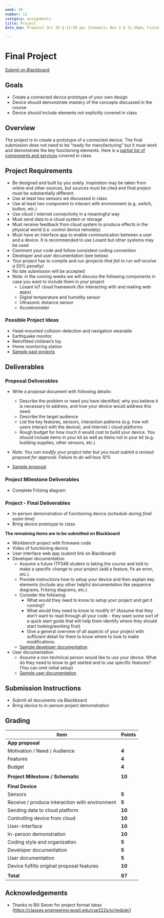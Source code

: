 ```yaml
---
week: 10
number: 12
category: assignments
title: Project
date_due: Proposal Oct 26 @ 11:59 pm; Schematic Nov 2 @ 11:59pm; Finished device and presentation Nov 17 during final exam time

---
```


Final Project
=============

[Submit on Blackboard](https://blackboard.usc.edu/)

Goals
-----

-   Create a connected device prototype of your own design
-   Device should demonstrate mastery of the concepts discussed in the course
-   Device should include elements not explicitly covered in class

Overview
--------

The project is to create a prototype of a connected device. The final submission
does not need to be “ready for manufacturing” but it must work and demonstrate
the key functioning elements. Here is a [partial list of components and services](sample_components) covered in class.

## Project Requirements

* Be designed and built by you solely. Inspiration may be taken from online and other sources, but sources must be cited and final project must be substantially different.
* Use at least two sensors we discussed in class
* Use at least two component to interact with environment (e.g. switch, button, etc.)
* Use cloud / internet connectivity in a meaningful way
* Must send data to a cloud system or storage
* Must receive feedback from cloud system to produce effects in the physical
  world (i.e. control device remotely)
* Must have an interface app to enable communication between a user and a
  device. It is recommended to use Losant but other systems may be used
* Comment your code and follow consistent coding convention
* Developer and user documentation (see below)
* Your project has to compile and run *(projects that fail to run will receive
  a 50% penalty)*
* No late submission will be accepted
* Note: in the coming weeks we will discuss the following components in case
  you want to include them in your project
  * Losant IoT cloud framework (for interacting with and making web apps)
  * Digital temperature and humidity sensor
  * Ultrasonic distance sensor
  * Accelerometer

### Possible Project Ideas

* Head-mounted collision-detection and navigation wearable
* Earthquake monitor
* Retrofitted children’s toy
* Home monitoring station
* [Sample past projects](https://sites.usc.edu/parke/tag/itp348_projects/)

Deliverables
------------

### Proposal Deliverables

* Write a proposal document with following details:
  * Describe the problem or need you have identified, why you believe it is
    necessary to address, and how your device would address this need.
  * Describe the target audience
  * List the key features, sensors, interaction patterns (e.g. how will
    users interact with the device), and internet / cloud platforms
  * Rough budget for how much it would cost to build your device. You should
    include items in your kit as well as items not in your kit (e.g.
    building supplies, other sensors, etc.)
* *Note: You can modify your project later but you must submit a revised proposal for approval. Failure to do will lose 10%*

* [Sample proposal](https://reparke.github.io/ITP348-Physical-Computing/assignments/project/samples/project_proposal_sample.pdf)

### Project Milestone Deliverables

* Complete Fritzing diagram

### Project - Final Deliverables 

-   In-person demonstration of functioning device *(schedule during final exam time)*
-   Bring device prototype to class

**The remaining items are to be submitted on Blackboard**

-   Workbench project with firmware code
-   Video of functioning device
-   User interface web app (submit link on Blackboard)
-   Developer documentation
    -   Assume a future ITP348 student is taking the course and told to make a
        specific change to your project (add a feature, fix an error, etc.).
    -   Provide instructions how to setup your device and then explain key
            elements (include any other helpful documentation like sequence
            diagrams, Fritzing diagrams, etc.)
    -   Consider the following:
        -   What would they need to know to setup your project and get it running?
        -   What would they need to know to modify it? (Assume that they don’t want to read through all your code - they want some sort of a quick start guide that will help them identify where they should start looking/working first)    
        -   Give a general overview of all aspects of your project with
                sufficient detail for them to know where to look to make
                modifications.
    -   [Sample developer documentation](https://reparke.github.io/ITP348-Physical-Computing/assignments/project/samples/project_developer_guide_sample.pdf)
-   User documentation
    -   Assume a non-technical person would like to use your device. What do
        they need to know to get started and to use specific features? (You can
        omit initial setup)
    -   [Sample user documentation](https://reparke.github.io/ITP348-Physical-Computing/assignments/project/samples/project_user_guide_sample.pdf)



## Submission Instructions

* Submit all documents via Blackboard
* Bring device to in-person project demonstration

Grading
-------

| Item                                           | Points |
| ---------------------------------------------- | ------ |
| **App proposal**                               |        |
|   Motivation / Need / Audience                   | **4**  |
|   Features                                       | **4**  |
|   Budget                                         | **4**  |
|                                                |        |
| **Project Milestone / Schematic**              | **10** |
|                                                |        |
| **Final Device**                               |        |
| Sensors                                        | **5**  |
| Receive / produce interaction with environment | **5**  |
| Sending data to cloud platform                 | **10** |
| Controlling device from cloud                  | **10** |
| User-Interface                                 | **10** |
| In-person demonstration                        | **10** |
| Coding style and organization                  | **5**  |
| Developer documentation                        | **5**  |
| User documentation                             | **5**  |
| Device fulfills original proposal features     | **10** |
|                                                |        |
| **Total**                                      | **97** |

## Acknowledgements

-   Thanks to Bill Siever for project format ideas
    (<https://classes.engineering.wustl.edu/cse222s/schedule/>)
